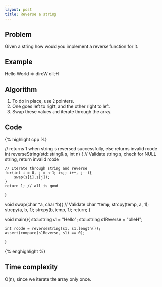 ```yaml
---
layout: post
title: Reverse a string
---
```


## Problem 
Given a string how would you implement a reverse function for it.

## Example
Hello World => dlroW olleH

## Algorithm
1. To do in place, use 2 pointers.
2. One goes left to right, and the other right to left. 
3. Swap these values and iterate through the array.

## Code
{% highlight cpp %}

// returns 1 when string is reversed successfully, else returns invalid rcode
int reverseString(std::string& s, int n) {
	// Validate string s, check for NULL string, return invalid rcode
	
	// Iterate through string and reverse
	for(int i = 0, j = n-1; i<j; i++, j--){
		swap(s[i],s[j]);
	}
	return 1; // all is good
}

void swap(char *a, char *b){
	// Validate
	char *temp;
	strcpy(temp, a, 1);
	strcpy(a, b, 1);
	strcpy(b, temp, 1);
	return;
}

void main(){
	std::string s1 = "Hello";
	std::string s1Reverse = "olleH";
	
	int rcode = reverseString(s1, s1.length());
	assert(compare(s1Reverse, s1) == 0);
}

{% enghighlight %}

## Time complexity
O(n), since we iterate the array only once.